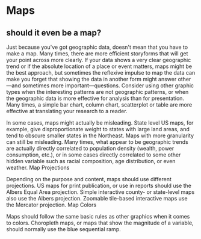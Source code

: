# Maps
## should it even be a map?

Just because you've got geographic data, doesn't mean that you have to make a map. Many times, there are more efficient storyforms that will get your point across more clearly. If your data shows a very clear geographic trend or if the absolute location of a place or event matters, maps might be the best approach, but sometimes the reflexive impulse to map the data can make you forget that showing the data in another form might answer other—and sometimes more important—questions. Consider using other graphic types when the interesting patterns are not geographic patterns, or when the geographic data is more effective for analysis than for presentation. Many times, a simple bar chart, column chart, scatterplot or table are more effective at translating your research to a reader.

In some cases, maps might actually be misleading. State level US maps, for example, give disproportionate weight to states with large land areas, and tend to obscure smaller states in the Northeast. Maps with more granularity can still be misleading. Many times, what appear to be geographic trends are actually directly correlated to population density (wealth, power consumption, etc.), or in some cases directly correlated to some other hidden variable such as racial composition, age distribution, or even weather.
Map Projections

Depending on the purpose and content, maps should use different projections. US maps for print publication, or use in reports should use the Albers Equal Area projection. Simple interactive county- or state-level maps also use the Albers projection. Zoomable tile-based interactive maps use the Mercator projection.
Map Colors

Maps should follow the same basic rules as other graphics when it comes to colors. Choropleth maps, or maps that show the magnitude of a variable, should normally use the blue sequential ramp. 